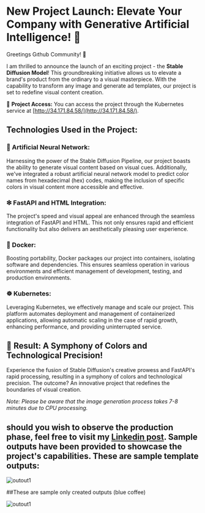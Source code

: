 # New Project Launch: Elevate Your Company with Generative Artificial Intelligence! 🌟

Greetings Gıthub Community! 👋

I am thrilled to announce the launch of an exciting project - the **Stable Diffusion Model**! This groundbreaking initiative allows us to elevate a brand's product from the ordinary to a visual masterpiece. With the capability to transform any image and generate ad templates, our project is set to redefine visual content creation.

🚀 **Project Access:**
You can access the project through the Kubernetes service at [http://34.171.84.58/](http://34.171.84.58/).

## Technologies Used in the Project:

### 🧠 Artificial Neural Network:
Harnessing the power of the Stable Diffusion Pipeline, our project boasts the ability to generate visual content based on visual cues. Additionally, we've integrated a robust artificial neural network model to predict color names from hexadecimal (hex) codes, making the inclusion of specific colors in visual content more accessible and effective.

### ❇ FastAPI and HTML Integration:
The project's speed and visual appeal are enhanced through the seamless integration of FastAPI and HTML. This not only ensures rapid and efficient functionality but also delivers an aesthetically pleasing user experience.

### 🐳 Docker:
Boosting portability, Docker packages our project into containers, isolating software and dependencies. This ensures seamless operation in various environments and efficient management of development, testing, and production environments.

### ☸ Kubernetes:
Leveraging Kubernetes, we effectively manage and scale our project. This platform automates deployment and management of containerized applications, allowing automatic scaling in the case of rapid growth, enhancing performance, and providing uninterrupted service.

## 🌟 Result: A Symphony of Colors and Technological Precision!
Experience the fusion of Stable Diffusion's creative prowess and FastAPI's rapid processing, resulting in a symphony of colors and technological precision. The outcome? An innovative project that redefines the boundaries of visual creation.

*Note: Please be aware that the image generation process takes 7-8 minutes due to CPU processing.*

## should you wish to observe the production phase, feel free to visit my [Linkedin post](https://www.linkedin.com/feed/update/urn:li:activity:7138486376022405121/). Sample outputs have been provided to showcase the project's capabilities. These are sample template outputs:

![outout1](https://github.com/necmettinalver/ad-template-with-ai/blob/master/helper/createds/Images4readme/st4.png)

##These are sample only created outputs (blue coffee)

![outout1](https://github.com/necmettinalver/ad-template-with-ai/blob/master/helper/createds/image_created1.jpg)
